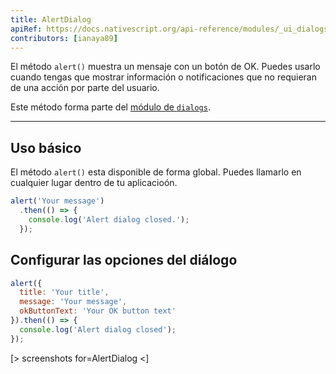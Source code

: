 ```yaml
---
title: AlertDialog
apiRef: https://docs.nativescript.org/api-reference/modules/_ui_dialogs_#alert
contributors: [ianaya89]
---
```


El método `alert()` muestra un mensaje con un botón de OK. Puedes usarlo cuando tengas que mostrar información o notificaciones que no requieran de una acción por parte del usuario.

Este método forma parte del [módulo de `dialogs`](https://docs.nativescript.org/api-reference/modules/_ui_dialogs_).

---

## Uso básico

El método `alert()` esta disponible de forma global. Puedes llamarlo en cualquier lugar dentro de tu aplicacioón.

```javascript
alert('Your message')
  .then(() => {
    console.log('Alert dialog closed.');
  });
```

## Configurar las opciones del diálogo

```JavaScript
alert({
  title: 'Your title',
  message: 'Your message',
  okButtonText: 'Your OK button text'
}).then(() => {
  console.log('Alert dialog closed');
});
```

[> screenshots for=AlertDialog <]
